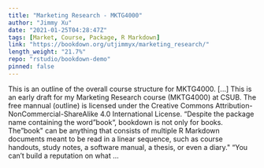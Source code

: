 ```yaml
---
title: "Marketing Research - MKTG4000"
author: "Jimmy Xu"
date: "2021-01-25T04:28:47Z"
tags: [Market, Course, Package, R Markdown]
link: "https://bookdown.org/utjimmyx/marketing_research/"
length_weight: "21.7%"
repo: "rstudio/bookdown-demo"
pinned: false
---
```


This is an outline of the overall course structure for MKTG4000. [...] This is an early draft for my Marketing Research course (MKTG4000) at CSUB. The free mannual (outline) is licensed under the Creative Commons Attribution-NonCommercial-ShareAlike 4.0 International License. “Despite the package name containing the word”book“, bookdown is not only for books. The”book" can be anything that consists of multiple R Markdown documents meant to be read in a linear sequence, such as course handouts, study notes, a software manual, a thesis, or even a diary." “You can’t build a reputation on what ...

